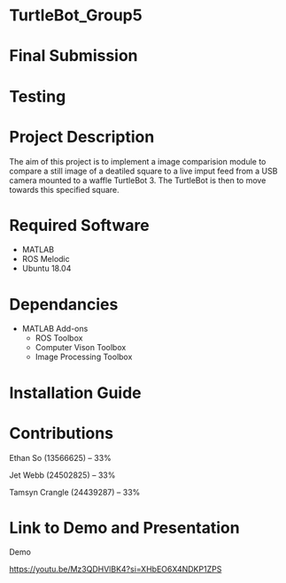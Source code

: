 # TurtleBot_Group5

# Final Submission

# Testing 

# Project Description

The aim of this project is to implement a image comparision module to compare a still image of a deatiled square to a live imput feed from a USB camera mounted to a waffle TurtleBot 3. The TurtleBot is then to move towards this specified square.


# Required Software

* MATLAB
* ROS Melodic
* Ubuntu 18.04

# Dependancies
* MATLAB Add-ons
  - ROS Toolbox
  - Computer Vison Toolbox
  - Image Processing Toolbox
# Installation Guide

# Contributions

Ethan So (13566625) – 33%

Jet Webb	(24502825) – 33%

Tamsyn Crangle (24439287) – 33%


# Link to Demo and Presentation

Demo

https://youtu.be/Mz3QDHVlBK4?si=XHbEO6X4NDKP1ZPS
